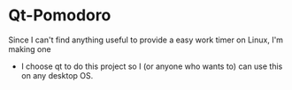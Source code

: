 # Qt-Pomodoro
Since I can't find anything useful to provide a easy work timer on Linux, I'm making one

- I choose qt to do this project so I (or anyone who wants to) can use this on any desktop OS.
